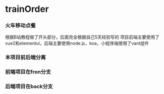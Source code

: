 # trainOrder
### 火车移动点餐
根据B站教程做了开头部分，后面完全根据自己5天经验写的
项目前端主要使用了vue2和elementui，后端主要使用node.js，koa，小程序端使用了vant组件
### 本项目前后端分离
### 前端项目在fron分支
### 后端项目在back分支

